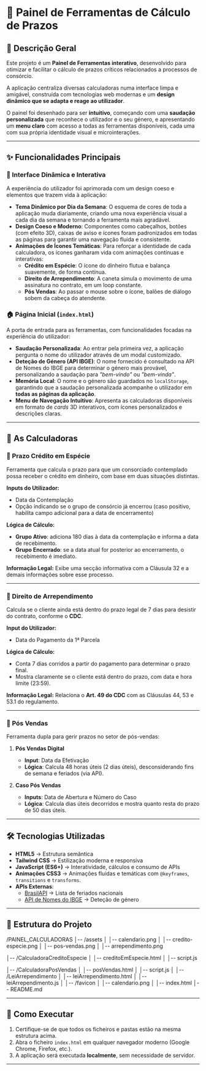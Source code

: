 # 🚀 Painel de Ferramentas de Cálculo de Prazos

## 📝 Descrição Geral

Este projeto é um **Painel de Ferramentas interativo**, desenvolvido para otimizar e facilitar o cálculo de prazos críticos relacionados a processos de consórcio.

A aplicação centraliza diversas calculadoras numa interface limpa e amigável, construída com tecnologias web modernas e um **design dinâmico que se adapta e reage ao utilizador**.

O painel foi desenhado para ser **intuitivo**, começando com uma **saudação personalizada** que reconhece o utilizador e o seu género, e apresentando um **menu claro** com acesso a todas as ferramentas disponíveis, cada uma com sua própria identidade visual e microinterações.

---

## ✨ Funcionalidades Principais

### 🎨 Interface Dinâmica e Interativa

A experiência do utilizador foi aprimorada com um design coeso e elementos que trazem vida à aplicação:

* **Tema Dinâmico por Dia da Semana**: O esquema de cores de toda a aplicação muda diariamente, criando uma nova experiência visual a cada dia da semana e tornando a ferramenta mais agradável.
* **Design Coeso e Moderno**: Componentes como cabeçalhos, botões (com efeito 3D), caixas de aviso e ícones foram padronizados em todas as páginas para garantir uma navegação fluida e consistente.
* **Animações de Ícones Temáticas**: Para reforçar a identidade de cada calculadora, os ícones ganharam vida com animações contínuas e interativas:
    * **Crédito em Espécie**: O ícone do dinheiro flutua e balança suavemente, de forma contínua.
    * **Direito de Arrependimento**: A caneta simula o movimento de uma assinatura no contrato, em um loop constante.
    * **Pós Vendas**: Ao passar o mouse sobre o ícone, balões de diálogo sobem da cabeça do atendente.

### 🏠 Página Inicial (`index.html`)

A porta de entrada para as ferramentas, com funcionalidades focadas na experiência do utilizador:

* **Saudação Personalizada**: Ao entrar pela primeira vez, a aplicação pergunta o nome do utilizador através de um modal customizado.
* **Deteção de Género (API IBGE)**: O nome fornecido é consultado na API de Nomes do IBGE para determinar o género mais provável, personalizando a saudação para *"bem-vindo"* ou *"bem-vinda"*.
* **Memória Local**: O nome e o género são guardados no `localStorage`, garantindo que a saudação personalizada acompanhe o utilizador em **todas as páginas da aplicação**.
* **Menu de Navegação Intuitivo**: Apresenta as calculadoras disponíveis em formato de *cards* 3D interativos, com ícones personalizados e descrições claras.

---

## 🧰 As Calculadoras

### 📌 Prazo Crédito em Espécie

Ferramenta que calcula o prazo para que um consorciado contemplado possa receber o crédito em dinheiro, com base em duas situações distintas.

**Inputs do Utilizador:**

* Data da Contemplação
* Opção indicando se o grupo de consórcio já encerrou (caso positivo, habilita campo adicional para a data de encerramento)

**Lógica de Cálculo:**

* **Grupo Ativo**: adiciona 180 dias à data da contemplação e informa a data de recebimento.
* **Grupo Encerrado**: se a data atual for posterior ao encerramento, o recebimento é imediato.

**Informação Legal:** Exibe uma secção informativa com a Cláusula 32 e a demais informações sobre esse processo.

---

### 📌 Direito de Arrependimento

Calcula se o cliente ainda está dentro do prazo legal de 7 dias para desistir do contrato, conforme o **CDC**.

**Input do Utilizador:**

* Data do Pagamento da 1ª Parcela

**Lógica de Cálculo:**

* Conta 7 dias corridos a partir do pagamento para determinar o prazo final.
* Mostra claramente se o cliente está dentro do prazo, com data e hora limite (23:59).

**Informação Legal:** Relaciona o **Art. 49 do CDC** com as Cláusulas 44, 53 e 53.1 do regulamento.

---

### 📌 Pós Vendas

Ferramenta dupla para gerir prazos no setor de pós-vendas:

1.  **Pós Vendas Digital**

    * **Input**: Data da Efetivação
    * **Lógica**: Calcula 48 horas úteis (2 dias úteis), desconsiderando fins de semana e feriados (via API).

2.  **Caso Pós Vendas**

    * **Inputs**: Data de Abertura e Número do Caso
    * **Lógica**: Calcula dias úteis decorridos e mostra quanto resta do prazo de 50 dias úteis.

---

## 🛠️ Tecnologias Utilizadas

* **HTML5** → Estrutura semântica
* **Tailwind CSS** → Estilização moderna e responsiva
* **JavaScript (ES6+)** → Interatividade, cálculos e consumo de APIs
* **Animações CSS3** → Animações fluidas e temáticas com `@keyframes`, `transitions` e `transforms`.
* **APIs Externas**:
    * [BrasilAPI](https://brasilapi.com.br/) → Lista de feriados nacionais
    * [API de Nomes do IBGE](https://servicodados.ibge.gov.br/api/docs/nomes) → Deteção de género

---

## 📁 Estrutura do Projeto

/PAINEL_CALCULADORAS
│-- /assets
│   │-- calendario.png
│   │-- credito-especie.png
│   │-- pos-vendas.png
│   │-- arrependimento.png

│-- /CalculadoraCreditoEspecie
│   │-- creditoEmEspecie.html
│   │-- script.js

│-- /CalculadoraPosVendas
│   │-- posVendas.html
│   │-- script.js
│
│-- /LeiArrependimento
│   │-- leiArrependimento.html
│   │-- leiArrependimento.js
│
│-- /favicon
│   │-- calendario.png
│
│-- index.html
│-- README.md


---

## 🚀 Como Executar

1.  Certifique-se de que todos os ficheiros e pastas estão na mesma estrutura acima.
2.  Abra o ficheiro `index.html` em qualquer navegador moderno (Google Chrome, Firefox, etc.).
3.  A aplicação será executada **localmente**, sem necessidade de servidor.

---
